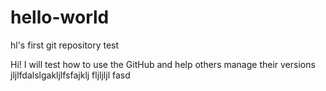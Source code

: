# hello-world
hl's first git repository test

Hi!
  I will test how to use the GitHub and help others manage their versions
  jljlfdalslgakljlfsfajklj fljljljl
fasd